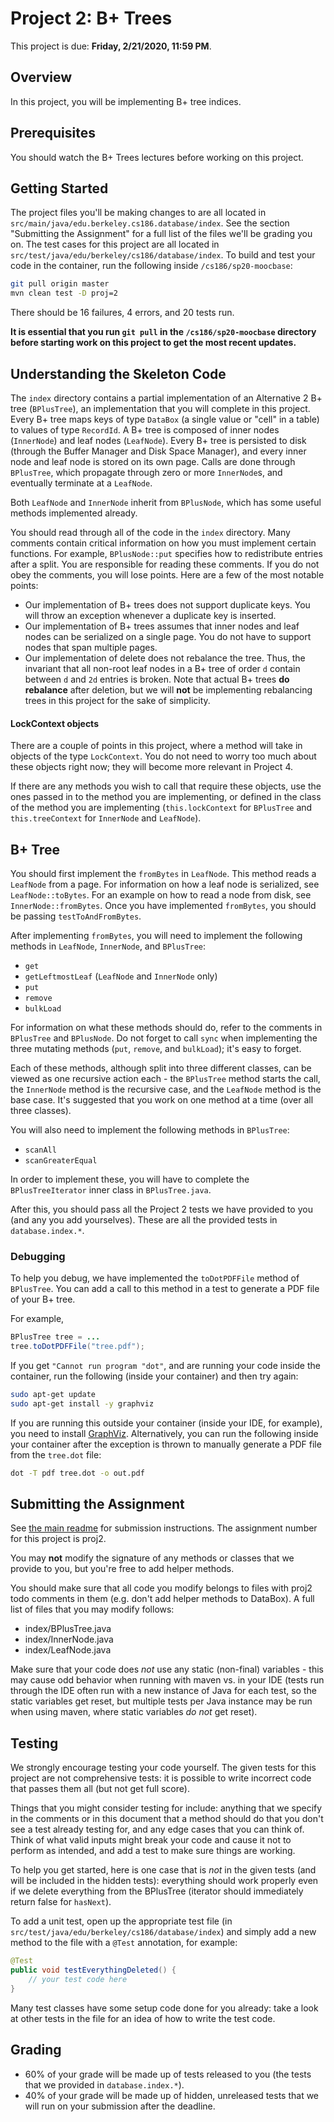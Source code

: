 # Project 2: B+ Trees

This project is due: **Friday, 2/21/2020, 11:59 PM**.

## Overview

In this project, you will be implementing B+ tree indices.

## Prerequisites

You should watch the B+ Trees lectures before working on this project.

## Getting Started

The project files you'll be making changes to are all located in 
`src/main/java/edu.berkeley.cs186.database/index`. See the section "Submitting the Assignment"
for a full list of the files we'll be grading you on.
The test cases for this project are all located in
`src/test/java/edu/berkeley/cs186/database/index`. To build and test your code
in the container, run the following inside `/cs186/sp20-moocbase`:

```bash
git pull origin master
mvn clean test -D proj=2
```

There should be 16 failures, 4 errors, and 20 tests run.

**It is essential that you run `git pull` in the `/cs186/sp20-moocbase` directory before 
starting work on this project to get the most recent updates.**

## Understanding the Skeleton Code

The `index` directory contains a partial implementation of an Alternative 2 B+ tree
(`BPlusTree`), an implementation that you will complete in this project.
Every B+ tree maps keys of type `DataBox` (a single value or "cell" in a table)
to values of type `RecordId`. A B+ tree is composed of inner nodes (`InnerNode`) and leaf nodes (`LeafNode`).
Every B+ tree is persisted to disk (through the Buffer Manager and Disk Space
Manager), and every inner node and leaf node is
stored on its own page. Calls are done through `BPlusTree`, which propagate
through zero or more `InnerNode`s, and eventually terminate at a `LeafNode`.

Both `LeafNode` and `InnerNode` inherit from `BPlusNode`, which has some useful
methods implemented already.

You should read through all of the code in the `index` directory. Many comments
contain critical information on how you must implement certain functions. For
example, `BPlusNode::put` specifies how to redistribute entries after a
split. You are responsible for reading these comments. If you do not obey
the comments, you will lose points. Here are a few of the most notable
points:
- Our implementation of B+ trees does not support duplicate keys. You will
  throw an exception whenever a duplicate key is inserted.
- Our implementation of B+ trees assumes that inner nodes and leaf nodes
  can be serialized on a single page. You do not have to support nodes that
  span multiple pages.
- Our implementation of delete does not rebalance the tree. Thus, the
  invariant that all non-root leaf nodes in a B+ tree of order `d` contain
  between `d` and `2d` entries is broken. Note that actual B+ trees **do rebalance**
  after deletion, but we will **not** be implementing rebalancing trees in this project
  for the sake of simplicity.

####  LockContext objects

There are a couple of points in this project, where a method will take in objects of the
type `LockContext`. You do not need to worry too much about these
objects right now; they will become more relevant in Project 4.

If there are any methods you wish to call that require these objects, use the ones
passed in to the method you are implementing, or defined in the class of the method
you are implementing (`this.lockContext` for
`BPlusTree` and `this.treeContext` for `InnerNode` and `LeafNode`).

## B+ Tree

You should first implement the `fromBytes` in `LeafNode`.
  This method reads a `LeafNode` from a page. For information on how a leaf
  node is serialized, see `LeafNode::toBytes`. For an example on how to read a node
  from disk, see `InnerNode::fromBytes`. Once you have implemented `fromBytes`, you should
  be passing `testToAndFromBytes`.

After implementing `fromBytes`, you will need to implement the following methods
in `LeafNode`, `InnerNode`, and `BPlusTree`:
- `get`
- `getLeftmostLeaf` (`LeafNode` and `InnerNode` only)
- `put`
- `remove`
- `bulkLoad`

For information on what these methods should do, refer to the comments in
`BPlusTree` and `BPlusNode`. Do not forget to call `sync` when implementing the
three mutating methods (`put`, `remove`, and `bulkLoad`); it's easy to forget.

Each of these methods, although split into three different classes, can be
viewed as one recursive action each - the `BPlusTree` method starts the call, the
`InnerNode` method is the recursive case, and the `LeafNode` method is the base
case. It's suggested that you work on one method at a time (over all three
classes).

You will also need to implement the following methods in `BPlusTree`:
- `scanAll`
- `scanGreaterEqual`

In order to implement these, you will have to complete the `BPlusTreeIterator`
inner class in `BPlusTree.java`.

After this, you should pass all the Project 2 tests we have provided to you (and any you
add yourselves). These are all the provided tests in `database.index.*`.

### Debugging

To help you debug, we have implemented the `toDotPDFFile` method of `BPlusTree`.
You can add a call to this method in a test to generate a PDF file of your B+
tree.

For example,

```java
BPlusTree tree = ...
tree.toDotPDFFile("tree.pdf");
```

If you get `"Cannot run program "dot"`, and are running your code inside the
container, run the following (inside your container) and then try again:
```bash
sudo apt-get update
sudo apt-get install -y graphviz
```

If you are running this outside your container (inside your IDE, for example),
you need to install [GraphViz](https://graphviz.gitlab.io/download/).
Alternatively, you can run the following inside your container after the
exception is thrown to manually generate a PDF file from the `tree.dot` file:

```bash
dot -T pdf tree.dot -o out.pdf
```

## Submitting the Assignment

See [the main readme](README.md#submitting-assignments) for submission instructions.
The assignment number for this project is proj2.

You may **not** modify the signature of any methods or classes that we provide to you, but you're free to
add helper methods.

You should make sure that all code you modify belongs to files with proj2 todo comments in them (e.g. don't add
helper methods to DataBox). A full list of files that you may modify follows:

- index/BPlusTree.java
- index/InnerNode.java
- index/LeafNode.java

Make sure that your code does *not* use any static (non-final) variables - this may cause odd behavior when
running with maven vs. in your IDE (tests run through the IDE often run with a new instance
of Java for each test, so the static variables get reset, but multiple tests per Java instance
may be run when using maven, where static variables *do not* get reset).

## Testing

We strongly encourage testing your code yourself. The given tests for this project are not comprehensive tests:
it is possible to write incorrect code that passes them all (but not get full score).

Things that you might consider testing for include: anything that we specify in the comments or in this document
that a method should do that you don't see a test already testing for, and any edge cases that you can think of.
Think of what valid inputs might break your code and cause it not to perform as intended, and add a test to make
sure things are working.

To help you get started, here is one case that is *not* in the given tests (and
will be included in the hidden tests): everything should work properly even if we
delete everything from the BPlusTree (iterator should immediately return false
for `hasNext`).

To add a unit test, open up the appropriate test file (in `src/test/java/edu/berkeley/cs186/database/index`) and simply
add a new method to the file with a `@Test` annotation, for example:

```java
@Test
public void testEverythingDeleted() {
    // your test code here
}
```

Many test classes have some setup code done for you already: take a look at other tests in the file for an idea
of how to write the test code.

## Grading

- 60% of your grade will be made up of tests released to you (the tests that we provided in
  `database.index.*`).
- 40% of your grade will be made up of hidden, unreleased tests that we will run on your submission
  after the deadline.

